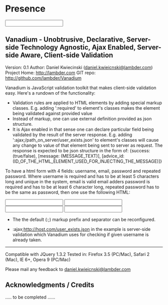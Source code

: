 Presence 
========

<input name="email" id="email" type="text" class="field text large :only_on_blur :required;;email_advice  :email;;email_advice"></input>





Vanadium - Unobtrusive, Declarative, Server-side Technology Agnostic,
Ajax Enabled, Server-side Aware, Client-side Validation
-------------------------------------------------------

Version: 0.1
Author: Daniel Kwiecinski (daniel.kwieicnski@lambder.com)
Project Home: http://lambder.com
GIT repo: http://github.com/lambder/Vanadium


Vanadium is JavaScript validation toolkit that makes client-side validation easy.
Here's a rundown of the functionality:

* Validation rules are applied to HTML elements by adding special markup classes. E.g. adding ':required' to element's classes
makes the element being validated against provided value
* Instead of markup, one can use external definition provided as json structure.
* It is Ajax enabled in that sense one can declare particular field being validated by the result of the server response.
E.g. adding ':ajax;/path_on_server/user_exists.json' to element's classes will cause any change to value of that element being
sent to server as request. The response is expected to be json structure in the form of:
 {success: (true/false), [message: (MESSAGE_TEXT)], [advice_id: (ID_OF_THE_HTML_ELEMENT_USED_FOR_INJECTING_THE_MESSAGE)]}


To have a html form with 4 fields: username, email, password and repeated password.
Where username is required and has to be at least 5 characters long and unique in the system, email is valid email adders
password is required and has to be at least 6 character long, repeated password has to be the same as password, then one use
the following HTML:


<input id="name" class=":required :min_length;5 :ajax;http://host.com/user_exists.json" type="text">
<input id="email" class=":required  :email" type="text">
<input id="pass" class=":required :min_length;6" type="password">
<input id="repeat_pass" class=":same_as;pass" type="password">

* The the default (:;) markup prefix and separator can be reconfigured.

* :ajax;http://host.com/user_exists.json in the example is server-side validation which Vanadium uses for checking if given username
is already taken.



------------------------------------------------------------------------------------------------------------------------


Compatible with JQuery 1.3.2
Tested in: Firefox 3.5 (PC/Mac), Safari 2 (Mac), IE 6+, Opera 9 (PC/Mac)

Please mail any feedback to daniel.kwieicnski@lambder.com



Acknowledgments / Credits
-------------------------

.....  to be completed   ......